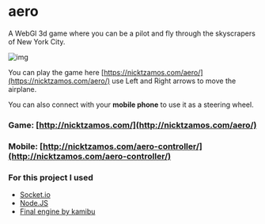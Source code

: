 # aero
A WebGl 3d game where you can be a pilot and fly through the skyscrapers of New York City.

![img](https://ntzamos.github.io/aero/img.png)

You can play the game here [https://nicktzamos.com/aero/](https://nicktzamos.com/aero/) use Left and Right arrows to move the airplane.

You can also connect with your **mobile phone** to use it as a steering wheel.

### Game: [http://nicktzamos.com/](http://nicktzamos.com/aero/)
### Mobile: [http://nicktzamos.com/aero-controller/](http://nicktzamos.com/aero-controller/)

### For this project I used
* [Socket.io](https://socket.io/)
* [Node.JS](https://nodejs.org/en/)
* [Final engine by kamibu](https://github.com/kamibu/finalengine)